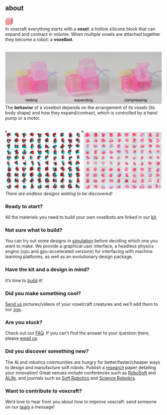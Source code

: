 ## about

<!-- <div class="icon">
<a href="https://youtu.be/hn2TpRjVPEo" target="_blank"><img src="img/one-block-med.png" width="5%"></a>
</div> -->

[<img src="img/one-block.svg" width="5%">](https://youtu.be/hn2TpRjVPEo)<br>
In voxcraft everything starts with a **voxel**: a hollow silicone block that can expand and contract in volume. 
When multiple voxels are attached together they become a robot: a **voxelbot**. 
<br><br>

![image](img/Behavior.png)
The **behavior** of a voxelbot depends on the arrangement of its voxels (its body shape) and how they expand/contract, which is controlled by a hand pump or a motor.
<br><br>

![image](img/roboSoftTeaser.png)
_There are endless designs waiting to be discovered!_


### **Ready to start?**
All the materials you need to build your own voxelbots are linked in our [kit](/kit).


### **Not sure what to build?**
You can try out some designs in [simulation](/design) before deciding which one you want to make. We provide a graphical user interface, a headless physics engine (cpu and gpu-accelerated versions) for interfacing with machine learning platforms, as well as an evolutionary design package.


### **Have the kit and a design in mind?**
It’s time to [build](/build) it!


### **Did you make something cool?**
[Send us](/team) pictures/videos of your voxelcraft creatures and we’ll add them to our [zoo](/zoo).


### **Are you stuck?**
Check out our [FAQ](/faq). If you can’t find the answer to your question there, please [email us](/team).


### **Did you discover something new?**
The AI and robotics communities are hungry for better/faster/cheaper ways to design and manufacture soft robots. 
Publish a [research](/research) paper detailing your innovation!
Great venues include conferences such as 
[RoboSoft](http://robosoft2020.org/)
and
[ALife](http://2020.alife.org/),
and journals such as 
[Soft Robotics](https://home.liebertpub.com/publications/soft-robotics/616/)
and 
[Science Robotics](https://robotics.sciencemag.org/).


### **Want to contribute to voxcraft?**
We’d love to hear from you about how to improve voxcraft: send someone on our [team](/team) a message!



